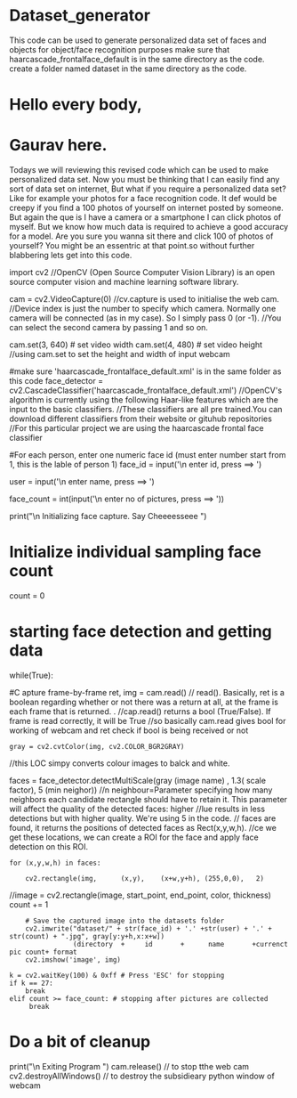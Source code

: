 # Dataset_generator
This code can be used to generate personalized data set of faces and objects for object/face recognition purposes
make sure that haarcascade_frontalface_default is in the same directory as the code.
create a folder named dataset in the same directory as the code.

# Hello every body, 
# Gaurav here.
Todays we will reviewing this revised code which can be used to make personalized data set.
Now you must be thinking that I can easily find any sort of data set on internet,
But what if you require a personalized data set? Like for example your photos for a face recognition code. It def would be creepy if you find a 100 photos of yourself on internet posted by someone.
But again the que is I have a camera or a smartphone I can click photos of myself.  But we know how much data is required to achieve a good accuracy for a model.
Are you sure you wanna sit there and click 100 of photos of yourself? You might be an essentric at that point.so without further blabbering lets get into this code.

import cv2
//OpenCV (Open Source Computer Vision Library) is an open source computer vision and machine learning software library.

cam = cv2.VideoCapture(0)
//cv.capture is used to initialise the web cam.
//Device index is just the number to specify which camera. Normally one camera will be connected (as in my case). So I simply pass 0 (or -1). 
//You can select the second camera by passing 1 and so on.

cam.set(3, 640) # set video width
cam.set(4, 480) # set video height
//using cam.set to set the height and width of input webcam 

#make sure 'haarcascade_frontalface_default.xml' is in the same folder as this code
face_detector = cv2.CascadeClassifier('haarcascade_frontalface_default.xml')
//OpenCV's algorithm is currently using the following Haar-like features which are the input to the basic classifiers. 
//These classifiers are all pre trained.You can download different classifiers from their website or gituhub repositories 
//For this particular project we are using the haarcascade frontal face classifier

#For each person, enter one numeric face id (must enter number start from 1, this is the lable of person 1)
face_id = input('\n enter id, press <enter> ==>  ')

user = input('\n enter name, press <enter> ==>  ')

face_count = int(input('\n enter no of pictures, press <enter> ==>  '))

print("\n Initializing face capture. Say Cheeeesseee ")

# Initialize individual sampling face count
count = 0

# starting face detection and getting data 
while(True):


#C apture frame-by-frame
    ret, img = cam.read()
// read(). Basically, ret is a boolean regarding whether or not there was a return at all, at the frame is each frame that is returned. .
//cap.read() returns a bool (True/False). If frame is read correctly, it will be True
//so basically cam.read gives bool for working of webcam and ret check if bool is being received or not    
    
    gray = cv2.cvtColor(img, cv2.COLOR_BGR2GRAY)
//this LOC simpy converts colour images to balck and white.

faces = face_detector.detectMultiScale(gray (image name) , 1.3( scale factor), 5 (min neighor))
//n neighbour=Parameter specifying how many neighbors each candidate rectangle should have to retain it. This parameter will affect the quality of the detected faces: higher //lue results in less detections but with higher quality. We're using 5 in the code.
// faces are found, it returns the positions of detected faces as Rect(x,y,w,h).
//ce we get these locations, we can create a ROI for the face and apply face detection on this ROI.

    for (x,y,w,h) in faces:

        cv2.rectangle(img,      (x,y),    (x+w,y+h), (255,0,0),   2)     
//image = cv2.rectangle(image, start_point, end_point, color,    thickness)
        count += 1

        # Save the captured image into the datasets folder
        cv2.imwrite("dataset/" + str(face_id) + '.' +str(user) + '.' + str(count) + ".jpg", gray[y:y+h,x:x+w])
                    (directory  +     id       +      name       +currenct pic count+ format
        cv2.imshow('image', img)

    k = cv2.waitKey(100) & 0xff # Press 'ESC' for stopping
    if k == 27:
        break
    elif count >= face_count: # stopping after pictures are collected
         break

# Do a bit of cleanup
print("\n Exiting Program ")
cam.release()
// to stop tthe web cam
cv2.destroyAllWindows()
// to destroy the subsidieary python window of webcam
